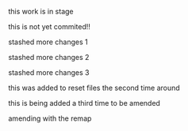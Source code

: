 this work is in stage

this is not yet commited!!


stashed more changes 1

stashed more changes 2

stashed more changes 3

this was added to reset files the second time around

this is being added a third time to be amended

amending with the remap
